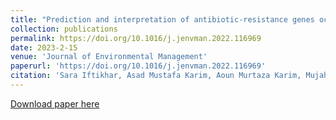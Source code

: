 ```yaml
---
title: "Prediction and interpretation of antibiotic-resistance genes occurrence at recreational beaches using machine learning models"
collection: publications
permalink: https://doi.org/10.1016/j.jenvman.2022.116969
date: 2023-2-15
venue: 'Journal of Environmental Management'
paperurl: 'https://doi.org/10.1016/j.jenvman.2022.116969'
citation: 'Sara Iftikhar, Asad Mustafa Karim, Aoun Murtaza Karim, Mujahid Aizaz Karim, Muhammad Aslam, Fazila Rubab, Sumera Kausar Malik, Jeong Eun Kwon, Imran Hussain, Esam I Azhar, Se Chan Kang, Muhammad Yasir. (2023). "Prediction and interpretation of antibiotic-resistance genes occurrence at recreational beaches using machine learning models"; <i>Journal of Environmental Management</i>. 1(1).'
---
```



[Download paper here](https://doi.org/10.1016/j.jenvman.2022.116969)


